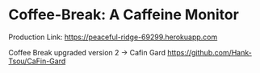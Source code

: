 # Coffee-Break: A Caffeine Monitor
Production Link: https://peaceful-ridge-69299.herokuapp.com

Coffee Break upgraded version 2 -> Cafin Gard https://github.com/Hank-Tsou/CaFin-Gard
